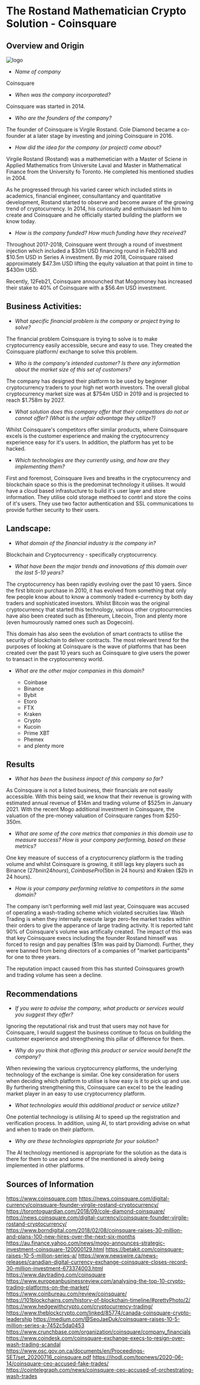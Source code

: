 # The Rostand Mathematician Crypto Solution - Coinsquare

## Overview and Origin

![logo](/Assignment_1/logo.png)

* *Name of company*

Coinsquare

* *When was the company incorporated?*

Coinsquare was started in 2014.

* *Who are the founders of the company?*

The founder of Coinsquare is Virgile Rostand. Cole Diamond became a co-founder at a later stage by investing and joining Coinsquare in 2016.

* *How did the idea for the company (or project) come about?*

Virgile Rostand (Rostand) was a mathemetician with a Master of Sciene in Applied Mathematics from Universite Laval and Master in Mathematical Finance from the University fo Toronto. He completed his mentioned studies in 2004.

As he progressed through his varied career which included stints in academics, financial engineer, consultantancy and quantitative development, Rostand started to observe and become aware of the growing trend of cryptocurrency. In 2014, his curiosuity and enthuisasm led him to create and Coinsquare and he officially started building the platform we know today.


* *How is the company funded? How much funding have they received?*

Throughout 2017-2018, Coinsquare went through a round of investment injection which included a $30m USD financing round in Feb2018 and $10.5m USD in Series A investment. By mid 2018, Coinsquare raised approximately $47.3m USD lifting the equity valuation at that point in time to $430m USD.

Recently, 12Feb21, Coinsquare announched that Mogomoney has increased their stake to 40% of Coinsquare with a $56.4m USD investment.


## Business Activities:

* *What specific financial problem is the company or project trying to solve?*

The financial problem Coinsquare is trying to solve is to make cryptocurrency easily accessible, secure and easy to use. They created the Coinsquare platform/ exchange to solve this problem.

* *Who is the company's intended customer?  Is there any information about the market size of this set of customers?*

The company has designed their platform to be used by beginner cryptocurrency traders to your high net worth investors. The overall global cryptocurrency market size was at $754m USD in 2019 and is projected to reach $1.758m by 2027.

* *What solution does this company offer that their competitors do not or cannot offer? (What is the unfair advantage they utilize?)*

Whilst Coinsquare's competitors offer similar products, where Coinsquare excels is the customer experience and making the cryptocurrency experience easy for it's users. In addition, the platform has yet to be hacked.

* *Which technologies are they currently using, and how are they implementing them?*

First and foremost, Coinsquare lives and breaths in the cryptocurrency and blockchain space so this is the predominat technology it utilises. It would have a cloud based infrastucture to build it's user layer and store information. They utilise cold storage methoed to contrl and store the coins of it's users. They use two factor authentication and SSL communications to provide further security to their users.


## Landscape:

* *What domain of the financial industry is the company in?*

Blockchain and Cryptocurrency - specifically cryptocurrency.

* *What have been the major trends and innovations of this domain over the last 5-10 years?*

The cryptocurrency has been rapidly evolving over the past 10 yaers. Since the first bitcoin purchase in 2010, it has evolved from something that only few people know about to know a commonly traded e-currency by both day traders and sophisticated investors. Whilst Bitcoin was the original cryptocurrency that started this technology, various other cryptocurrencies have also been created such as Ethereum, Litecoin, Tron and plenty more (even humourously named ones such as Dogecoin).

This domain has also seen the evolution of smart contracts to utilise the security of blockchain to deliver contracts. The most relevant trend for the purposes of looking at Coinsquare is the wave of platforms that has been created over the past 10 years such as Coinsquare to give users the power to transact in the cryptocurrency world.

* *What are the other major companies in this domain?*

    * Coinbase
    * Binance
    * Bybit
    * Etoro
    * FTX
    * Kraken
    * Crypto
    * Kucoin
    * Prime XBT
    * Phemex
    * and plenty more

## Results

* *What has been the business impact of this company so far?*

As Coinsquare is not a listed business, their financials are not easily accessible. With this being said, we know that their revenue is growing with estimated annual revenue of $14m and trading volume of $525m in January 2021. With the recent Mogo additional investment in Coinsquare, the valuation of the pre-money valuation of Coinsquare ranges from $250-350m.

* *What are some of the core metrics that companies in this domain use to measure success? How is your company performing, based on these metrics?*

One key measure of success of a cryptocurrency platform is the trading volume and whilst Coinsquare is growing, it still lags key players such as Binance ($27bn in 24 hours), Coinbase Pro ($5bn in 24 hours) and Kraken ($2b in 24 hours).

* *How is your company performing relative to competitors in the same domain?*

The company isn't performing well mid last year, Coinsquare was accused of operating a wash-trading scheme which violated secruities law. Wash Trading is when they internally execute large zero-fee market trades within their orders to give the apperance of large trading activity. It is reported taht 90% of Coinsquare's volume was artifically created. The impact of this was that key Coinsquare execs including the founder Rostand himself was forced to resign and pay penalties ($1m was paid by Diamond). Further, they were banned from being directors of a companies of "market participants" for one to three years.

The reputation impact caused from this has stunted Coinsquares growth and trading volume has seen a decline.


## Recommendations

* *If you were to advise the company, what products or services would you suggest they offer?*

Ignoring the reputational risk and trust that users may not have for Coinsquare, I would suggest the business continue to focus on building the customer experience and strengthening this pillar of difference for them. 

* *Why do you think that offering this product or service would benefit the company?*

When reviewing the various cryptocurrency platforms, the underlying technology of the exchange is similar. One key consideration for users when deciding which platform to utilise is how easy is it to pick up and use. By furthering strengthening this, Coinsquare can excel to be the leading market player in an easy to use cryptocurrency platform.

* *What technologies would this additional product or service utilize?*

One potential technology is utilising AI to speed up the registration and verification process. In addition, using AI, to start providing advise on what and when to trade on their platform.

* *Why are these technologies appropriate for your solution?*

The AI technology mentioned is appropriate for the solution as the data is there for them to use and some of the mentioned is alredy being implemented in other platforms.


## Sources of Information

https://www.coinsquare.com
https://news.coinsquare.com/digital-currency/coinsquare-founder-virgile-rostand-cryptocurrency/
https://torontoguardian.com/2018/09/cole-diamond-coinsquare/
https://news.coinsquare.com/digital-currency/coinsquare-founder-virgile-rostand-cryptocurrency/
https://www.borndigital.com/2018/02/08/coinsquare-raises-30-million-and-plans-100-new-hires-over-the-next-six-months
https://au.finance.yahoo.com/news/mogo-announces-strategic-investment-coinsquare-120000129.html
https://betakit.com/coinsquare-raises-10-5-million-series-a/
https://www.newswire.ca/news-releases/canadian-digital-currency-exchange-coinsquare-closes-record-30-million-investment-673374003.html
https://www.daytrading.com/coinsquare
https://www.europeanbusinessreview.com/analysing-the-top-10-crypto-trading-platforms-on-the-market/
https://www.coinbureau.com/review/coinsquare/
https://101blockchains.com/history-of-blockchain-timeline/#prettyPhoto/2/
https://www.hedgewithcrypto.com/cryptocurrency-trading/
https://www.theblockcrypto.com/linked/85774/canada-coinsquare-crypto-leadership
https://medium.com/@SeoJaeDuk/coinsquare-raises-10-5-million-series-a-7452c5da0453
https://www.crunchbase.com/organization/coinsquare/company_financials
https://www.coindesk.com/coinsquare-exchange-execs-to-resign-over-wash-trading-scandal
https://www.osc.gov.on.ca/documents/en/Proceedings-SET/set_20200716_coinsquare.pdf
https://ihodl.com/topnews/2020-06-14/coinsquare-ceo-accused-fake-trades/
https://cointelegraph.com/news/coinsquare-ceo-accused-of-orchestrating-wash-trades


